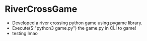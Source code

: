 # RiverCrossGame
- Developed a river crossing python game using pygame library.
- Execute($:"python3 game.py") the game.py in CLI to game!
- testing lmao

